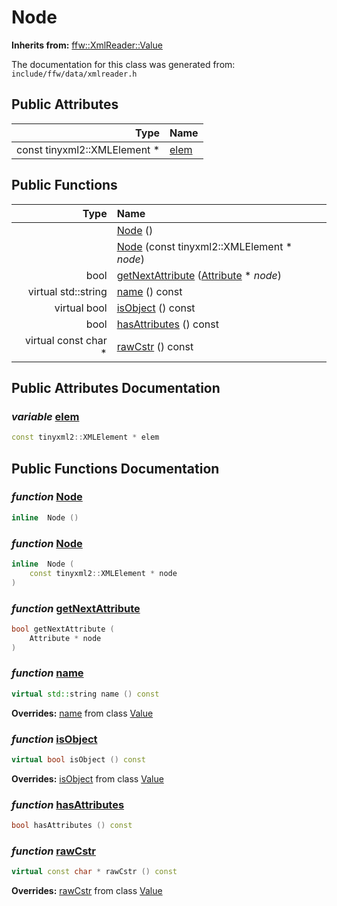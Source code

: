 Node
===================================


**Inherits from:** [ffw::XmlReader::Value](ffw_XmlReader_Value.html)

The documentation for this class was generated from: `include/ffw/data/xmlreader.h`



## Public Attributes

| Type | Name |
| -------: | :------- |
|  const tinyxml2::XMLElement * | [elem](#20181d85) |


## Public Functions

| Type | Name |
| -------: | :------- |
|   | [Node](#2ddac916) ()  |
|   | [Node](#9ec24f59) (const tinyxml2::XMLElement * _node_)  |
|  bool | [getNextAttribute](#209ff6f2) ([Attribute](ffw_XmlReader_Attribute.html) * _node_)  |
|  virtual std::string | [name](#caf37a16) () const  |
|  virtual bool | [isObject](#646813f4) () const  |
|  bool | [hasAttributes](#329452d5) () const  |
|  virtual const char * | [rawCstr](#ab26d14f) () const  |


## Public Attributes Documentation

### _variable_ <a id="20181d85" href="#20181d85">elem</a>

```cpp
const tinyxml2::XMLElement * elem
```





## Public Functions Documentation

### _function_ <a id="2ddac916" href="#2ddac916">Node</a>

```cpp
inline  Node () 
```



### _function_ <a id="9ec24f59" href="#9ec24f59">Node</a>

```cpp
inline  Node (
    const tinyxml2::XMLElement * node
) 
```



### _function_ <a id="209ff6f2" href="#209ff6f2">getNextAttribute</a>

```cpp
bool getNextAttribute (
    Attribute * node
) 
```



### _function_ <a id="caf37a16" href="#caf37a16">name</a>

```cpp
virtual std::string name () const 
```



**Overrides:** [name](/doxygen/ffw_XmlReader_Value.md#26734a66) from class [Value](/doxygen/ffw_XmlReader_Value.md)

### _function_ <a id="646813f4" href="#646813f4">isObject</a>

```cpp
virtual bool isObject () const 
```



**Overrides:** [isObject](/doxygen/ffw_XmlReader_Value.md#b62b9097) from class [Value](/doxygen/ffw_XmlReader_Value.md)

### _function_ <a id="329452d5" href="#329452d5">hasAttributes</a>

```cpp
bool hasAttributes () const 
```



### _function_ <a id="ab26d14f" href="#ab26d14f">rawCstr</a>

```cpp
virtual const char * rawCstr () const 
```



**Overrides:** [rawCstr](/doxygen/ffw_XmlReader_Value.md#a52ffb86) from class [Value](/doxygen/ffw_XmlReader_Value.md)



